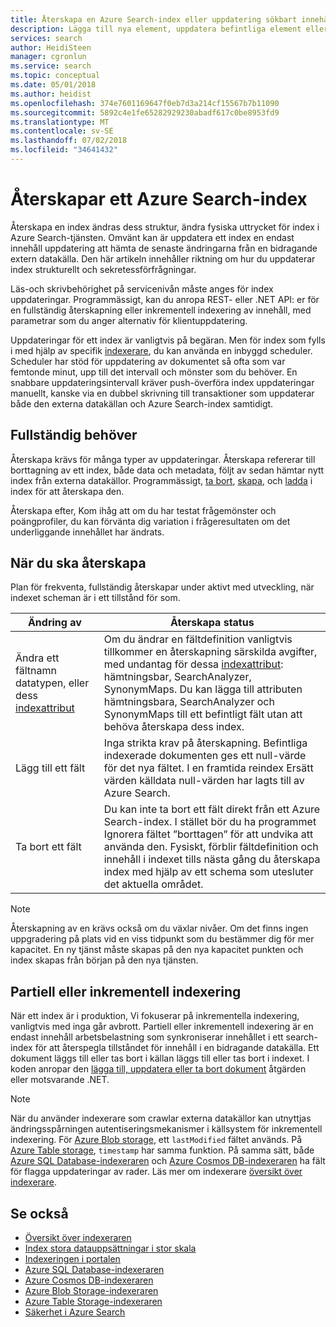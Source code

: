 ```yaml
---
title: Återskapa en Azure Search-index eller uppdatering sökbart innehåll | Microsoft Docs
description: Lägga till nya element, uppdatera befintliga element eller dokument eller ta bort föråldrade dokument i en fullständig återskapning eller partiella inkrementella indexering för att uppdatera ett Azure Search-index.
services: search
author: HeidiSteen
manager: cgronlun
ms.service: search
ms.topic: conceptual
ms.date: 05/01/2018
ms.author: heidist
ms.openlocfilehash: 374e7601169647f0eb7d3a214cf15567b7b11090
ms.sourcegitcommit: 5892c4e1fe65282929230abadf617c0be8953fd9
ms.translationtype: MT
ms.contentlocale: sv-SE
ms.lasthandoff: 07/02/2018
ms.locfileid: "34641432"
---
```

# <a name="how-to-rebuild-an-azure-search-index"></a>Återskapar ett Azure Search-index

Återskapa en index ändras dess struktur, ändra fysiska uttrycket för index i Azure Search-tjänsten. Omvänt kan är uppdatera ett index en endast innehåll uppdatering att hämta de senaste ändringarna från en bidragande extern datakälla. Den här artikeln innehåller riktning om hur du uppdaterar index strukturellt och sekretessförfrågningar.

Läs-och skrivbehörighet på servicenivån måste anges för index uppdateringar. Programmässigt, kan du anropa REST- eller .NET API: er för en fullständig återskapning eller inkrementell indexering av innehåll, med parametrar som du anger alternativ för klientuppdatering. 

Uppdateringar för ett index är vanligtvis på begäran. Men för index som fylls i med hjälp av specifik [indexerare](search-indexer-overview.md), du kan använda en inbyggd scheduler. Scheduler har stöd för uppdatering av dokumentet så ofta som var femtonde minut, upp till det intervall och mönster som du behöver. En snabbare uppdateringsintervall kräver push-överföra index uppdateringar manuellt, kanske via en dubbel skrivning till transaktioner som uppdaterar både den externa datakällan och Azure Search-index samtidigt.

## <a name="full-rebuilds"></a>Fullständig behöver

Återskapa krävs för många typer av uppdateringar. Återskapa refererar till borttagning av ett index, både data och metadata, följt av sedan hämtar nytt index från externa datakällor. Programmässigt, [ta bort](https://docs.microsoft.com/rest/api/searchservice/delete-index), [skapa](https://docs.microsoft.com/rest/api/searchservice/create-index), och [ladda](https://docs.microsoft.com/rest/api/searchservice/addupdate-or-delete-documents) i index för att återskapa den. 

Återskapa efter, Kom ihåg att om du har testat frågemönster och poängprofiler, du kan förvänta dig variation i frågeresultaten om det underliggande innehållet har ändrats.

## <a name="when-to-rebuild"></a>När du ska återskapa

Plan för frekventa, fullständig återskapar under aktivt med utveckling, när indexet scheman är i ett tillstånd för som.

| Ändring av | Återskapa status|
|--------------|---------------|
| Ändra ett fältnamn datatypen, eller dess [indexattribut](https://docs.microsoft.com/rest/api/searchservice/create-index) | Om du ändrar en fältdefinition vanligtvis tillkommer en återskapning särskilda avgifter, med undantag för dessa [indexattribut](https://docs.microsoft.com/rest/api/searchservice/create-index): hämtningsbar, SearchAnalyzer, SynonymMaps. Du kan lägga till attributen hämtningsbara, SearchAnalyzer och SynonymMaps till ett befintligt fält utan att behöva återskapa dess index.|
| Lägg till ett fält | Inga strikta krav på återskapning. Befintliga indexerade dokumenten ges ett null-värde för det nya fältet. I en framtida reindex Ersätt värden källdata null-värden har lagts till av Azure Search. |
| Ta bort ett fält | Du kan inte ta bort ett fält direkt från ett Azure Search-index. I stället bör du ha programmet Ignorera fältet ”borttagen” för att undvika att använda den. Fysiskt, förblir fältdefinition och innehåll i indexet tills nästa gång du återskapa index med hjälp av ett schema som utesluter det aktuella området.|

> [!Note]
> Återskapning av en krävs också om du växlar nivåer. Om det finns ingen uppgradering på plats vid en viss tidpunkt som du bestämmer dig för mer kapacitet. En ny tjänst måste skapas på den nya kapacitet punkten och index skapas från början på den nya tjänsten. 

## <a name="partial-or-incremental-indexing"></a>Partiell eller inkrementell indexering

När ett index är i produktion, Vi fokuserar på inkrementella indexering, vanligtvis med inga går avbrott. Partiell eller inkrementell indexering är en endast innehåll arbetsbelastning som synkroniserar innehållet i ett search-index för att återspegla tillståndet för innehåll i en bidragande datakälla. Ett dokument läggs till eller tas bort i källan läggs till eller tas bort i indexet. I koden anropar den [lägga till, uppdatera eller ta bort dokument](https://docs.microsoft.com/rest/api/searchservice/addupdate-or-delete-documents) åtgärden eller motsvarande .NET.

> [!Note]
> När du använder indexerare som crawlar externa datakällor kan utnyttjas ändringsspårningen autentiseringsmekanismer i källsystem för inkrementell indexering. För [Azure Blob storage](search-howto-indexing-azure-blob-storage.md#incremental-indexing-and-deletion-detection), ett `lastModified` fältet används. På [Azure Table storage](search-howto-indexing-azure-tables.md#incremental-indexing-and-deletion-detection), `timestamp` har samma funktion. På samma sätt, både [Azure SQL Database-indexeraren](search-howto-connecting-azure-sql-database-to-azure-search-using-indexers.md#capture-new-changed-and-deleted-rows) och [Azure Cosmos DB-indexeraren](search-howto-index-cosmosdb.md#indexing-changed-documents) ha fält för flagga uppdateringar av rader. Läs mer om indexerare [översikt över indexerare](search-indexer-overview.md).


## <a name="see-also"></a>Se också

+ [Översikt över indexeraren](search-indexer-overview.md)
+ [Index stora datauppsättningar i stor skala](search-howto-large-index.md)
+ [Indexeringen i portalen](search-import-data-portal.md)
+ [Azure SQL Database-indexeraren](search-howto-connecting-azure-sql-database-to-azure-search-using-indexers.md)
+ [Azure Cosmos DB-indexeraren](search-howto-index-cosmosdb.md)
+ [Azure Blob Storage-indexeraren](search-howto-indexing-azure-blob-storage.md)
+ [Azure Table Storage-indexeraren](search-howto-indexing-azure-tables.md)
+ [Säkerhet i Azure Search](search-security-overview.md)